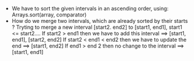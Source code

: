 - We have to sort the given intervals in an ascending order, using:
Arrays.sort(array, comparator)
​
- How do we merge two intervals, which are already sorted by their starts ?
Tryting to merge a new interval [start2. end2] to [start1, end1],  start1 <= start2....
If start2 > end1  then we have to add this interval ==> [start1, end1], [start2, end2]
If start2 < end1 < end2 then we have to update the end ==> [start1, end2]
If end1 > end 2 then no change to the interval ==> [start1, end1]